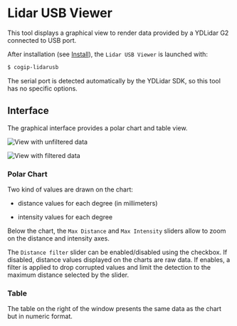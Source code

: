 # Lidar USB Viewer

This tool displays a graphical view to render data provided by a YDLidar G2 connected to USB port.

After installation (see [Install](../install.md)), the `Lidar USB Viewer` is launched with:
```bash
$ cogip-lidarusb
```

The serial port is detected automatically by the YDLidar SDK, so this tool has no specific options.

## Interface

The graphical interface provides a polar chart and table view.

![View with unfiltered data](../img/lidarusb/lidarusb_unfiltered.png)

![View with filtered data](../img/lidarusb/lidarusb_filtered.png)

### Polar Chart

Two kind of values are drawn on the chart:

- distance values for each degree (in millimeters)

- intensity values for each degree

Below the chart, the `Max Distance` and `Max Intensity` sliders allow to zoom
on the distance and intensity axes.

The `Distance filter` slider can be enabled/disabled using the checkbox.
If disabled, distance values displayed on the charts are raw data.
If enables, a filter is applied to drop corrupted values and
limit the detection to the maximum distance selected by the slider.

### Table

The table on the right of the window presents the same data as the chart but in numeric format.

